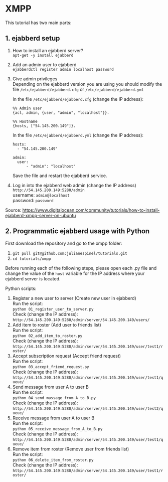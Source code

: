 # XMPP

This tutorial has two main parts:

## 1. ejabberd setup

1. How to install an ejabberd server?<br>
   `apt-get -y install ejabberd`
1. Add an admin user to ejabberd<br>
   `ejabberdctl register admin localhost password`
1. Give admin privileges<br>
   Depending on the ejabberd version you are using you should modify the file `/etc/ejabberd/ejabberd.cfg` or `/etc/ejabberd/ejabberd.yml`

   In the file `/etc/ejabberd/ejabberd.cfg` (change the IP address):
     ```
     %% Admin user
     {acl, admin, {user, "admin", "localhost"}}.

     %% Hostname
     {hosts, ["54.145.200.149"]}.
     ```
   In the file `/etc/ejabberd/ejabberd.yml` (change the IP address):
   ```
   hosts:
     - "54.145.200.149"

   admin:
     user:
         - "admin": "localhost"
   ```
   Save the file and restart the ejabberd service.
1. Log in into the ejabberd web admin (change the IP address)<br>
   `http://54.145.200.149:5280/admin`<br>
   username: `admin@localhost`<br>
   password: `password`<br>

Source: https://www.digitalocean.com/community/tutorials/how-to-install-ejabberd-xmpp-server-on-ubuntu

## 2. Programmatic ejabberd usage with Python

First download the repository and go to the xmpp folder:

1. `git pull git@github.com:julianespinel/tutorials.git`
1. `cd tutorials/xmpp`

Before running each of the following steps, please open each .py file and change the value of the `host` variable for the IP address where your ejabberd server is located.

Python scripts:

1. Register a new user to server (Create new user in ejabberd)<br>
   Run the script:<br> `python 01_register_user_to_server.py`<br>
   Check (change the IP address):<br> `http://54.145.200.149:5280/admin/server/54.145.200.149/users/`
1. Add item to roster (Add user to friends list)<br>
   Run the script:<br> `python 02_add_item_to_roster.py`<br>
   Check (change the IP address):<br>
   `http://54.145.200.149:5280/admin/server/54.145.200.149/user/test1/roster/`
1. Accept subscription request (Accept friend request)<br>
   Run the script:<br> `python 03_accept_friend_request.py`<br>
   Check (change the IP address):<br> `http://54.145.200.149:5280/admin/server/54.145.200.149/user/test1/queue/`
1. Send message from user A to user B<br>
   Run the script:<br> `python 04_send_massage_from_A_to_B.py`<br>
   Check (change the IP address):<br>
   `http://54.145.200.149:5280/admin/server/54.145.200.149/user/test2/queue/`
1. Receive message from user A to user B<br>
   Run the script:<br> `python 05_receive_message_from_A_to_B.py`<br>
   Check (change the IP address):<br>
   `http://54.145.200.149:5280/admin/server/54.145.200.149/user/test1/queue/`
1. Remove item from roster (Remove user from friends list)<br>
   Run the script:<br> `python 06_delete_item_from_roster.py`<br>
   Check (change the IP address):<br>
   `http://54.145.200.149:5280/admin/server/54.145.200.149/user/test1/roster/`
